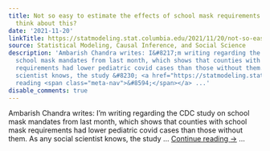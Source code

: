 ```yaml
---
title: Not so easy to estimate the effects of school mask requirements . . . how to
  think about this?
date: '2021-11-20'
linkTitle: https://statmodeling.stat.columbia.edu/2021/11/20/not-so-easy-to-estimate-the-effects-of-school-mask-requirements-how-to-think-about-this/
source: Statistical Modeling, Causal Inference, and Social Science
description: 'Ambarish Chandra writes: I&#8217;m writing regarding the CDC study on
  school mask mandates from last month, which shows that counties with school mask
  requirements had lower pediatric covid cases than those without them. As any social
  scientist knows, the study &#8230; <a href="https://statmodeling.stat.columbia.edu/2021/11/20/not-so-easy-to-estimate-the-effects-of-school-mask-requirements-how-to-think-about-this/">Continue
  reading <span class="meta-nav">&#8594;</span></a> ...'
disable_comments: true
---
```

Ambarish Chandra writes: I&#8217;m writing regarding the CDC study on school mask mandates from last month, which shows that counties with school mask requirements had lower pediatric covid cases than those without them. As any social scientist knows, the study &#8230; <a href="https://statmodeling.stat.columbia.edu/2021/11/20/not-so-easy-to-estimate-the-effects-of-school-mask-requirements-how-to-think-about-this/">Continue reading <span class="meta-nav">&#8594;</span></a> ...